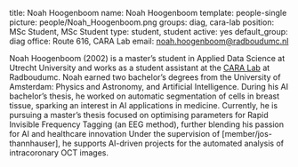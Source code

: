 title: Noah Hoogenboom
name: Noah Hoogenboom
template: people-single 
picture: people/Noah_Hoogenboom.png
groups: diag, cara-lab 
position: MSc Student, MSc Student
type: student, student
active: yes 
default_group: diag 
office: Route 616, CARA Lab
email: noah.hoogenboom@radboudumc.nl

Noah Hoogenboom (2002) is a master’s student in Applied Data Science at Utrecht University and works as a student assistant at the [CARA Lab](https://www.cara-ai-lab.nl/) at Radboudumc. Noah earned two bachelor’s degrees from the University of Amsterdam: Physics and Astronomy, and Artificial Intelligence. During his AI bachelor’s thesis, he worked on automatic segmentation of cells in breast tissue, sparking an interest in AI applications in medicine. Currently, he is pursuing a master’s thesis focused on optimising parameters for Rapid Invisible Frequency Tagging (an EEG method), further blending his passion for AI and healthcare innovation Under the supervision of [member/jos-thannhauser], he supports AI-driven projects for the automated analysis of intracoronary OCT images.
